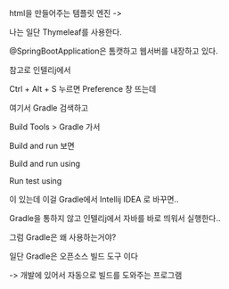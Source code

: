 html을 만들어주는 템플릿 엔진 -> 

나는 일단 Thymeleaf를 사용한다.



@SpringBootApplication은 톰캣하고 웹서버를 내장하고 있다.



참고로 인텔리j에서 

Ctrl + Alt + S 누르면 Preference 창 뜨는데

여기서 Gradle 검색하고

Build Tools > Gradle 가서

Build and run 보면



Build and run using

Run test using

이 있는데 이걸 Gradle에서 Intellij IDEA 로 바꾸면..

Gradle을 통하지 않고 인텔리j에서 자바를 바로 띄워서 실행한다..

그럼 Gradle은 왜 사용하는거야?

일단 Gradle은 오픈소스 빌드 도구 이다

-> 개발에 있어서 자동으로 빌드를 도와주는 프로그램